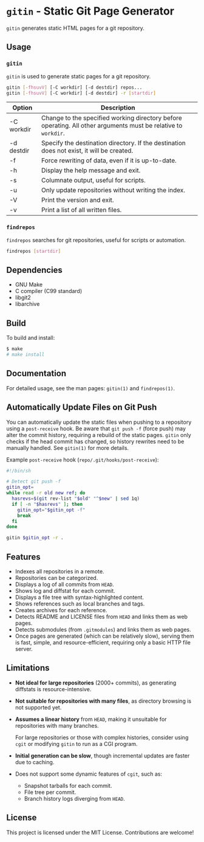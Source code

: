 # `gitin` - Static Git Page Generator

`gitin` generates static HTML pages for a git repository.

## Usage

### `gitin`

`gitin` is used to generate static pages for a git repository.

```bash
gitin [-fhsuvV] [-C workdir] [-d destdir] repos...
gitin [-fhsuvV] [-C workdir] [-d destdir] -r [startdir]
```

| Option     | Description                                                                                                    |
| ---------- | -------------------------------------------------------------------------------------------------------------- |
| -C workdir | Change to the specified working directory before operating. All other arguments must be relative to `workdir`. |
| -d destdir | Specify the destination directory. If the destination does not exist, it will be created.                      |
| -f         | Force rewriting of data, even if it is up-to-date.                                                             |
| -h         | Display the help message and exit.                                                                             |
| -s         | Columnate output, useful for scripts.                                                                          |
| -u         | Only update repositories without writing the index.                                                            |
| -V         | Print the version and exit.                                                                                    |
| -v         | Print a list of all written files.                                                                             |

### `findrepos`

`findrepos` searches for git repositories, useful for scripts or automation.

```bash
findrepos [startdir]
```

## Dependencies

- GNU Make
- C compiler (C99 standard)
- libgit2
- libarchive

## Build

To build and install:

```bash
$ make
# make install
```

## Documentation

For detailed usage, see the man pages: `gitin(1)` and `findrepos(1)`.

## Automatically Update Files on Git Push

You can automatically update the static files when pushing to a repository using a `post-receive` hook. Be aware that `git push -f` (force push) may alter the commit history, requiring a rebuild of the static pages. `gitin` only checks if the head commit has changed, so history rewrites need to be manually handled. See `gitin(1)` for more details.

Example `post-receive` hook (`repo/.git/hooks/post-receive`):

```bash
#!/bin/sh

# Detect git push -f
gitin_opt=
while read -r old new ref; do
  hasrevs=$(git rev-list "$old" "^$new" | sed 1q)
  if [ -n "$hasrevs" ]; then
    gitin_opt="$gitin_opt -f"
    break
  fi
done

gitin $gitin_opt -r .
```

## Features

- Indexes all repositories in a remote.
- Repositories can be categorized.
- Displays a log of all commits from `HEAD`.
- Shows log and diffstat for each commit.
- Displays a file tree with syntax-highlighted content.
- Shows references such as local branches and tags.
- Creates archives for each reference.
- Detects README and LICENSE files from `HEAD` and links them as web pages.
- Detects submodules (from `.gitmodules`) and links them as web pages.
- Once pages are generated (which can be relatively slow), serving them is fast, simple, and resource-efficient, requiring only a basic HTTP file server.

## Limitations

- **Not ideal for large repositories** (2000+ commits), as generating diffstats is resource-intensive.
- **Not suitable for repositories with many files**, as directory browsing is not supported yet.
- **Assumes a linear history** from `HEAD`, making it unsuitable for repositories with many branches.

  For large repositories or those with complex histories, consider using `cgit` or modifying `gitin` to run as a CGI program.

- **Initial generation can be slow**, though incremental updates are faster due to caching.
- Does not support some dynamic features of `cgit`, such as:
  - Snapshot tarballs for each commit.
  - File tree per commit.
  - Branch history logs diverging from `HEAD`.

## License

This project is licensed under the MIT License. Contributions are welcome!